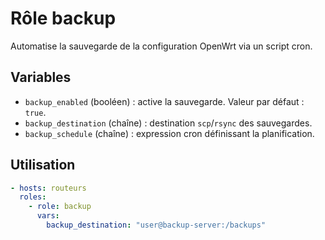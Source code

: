 # Rôle backup

Automatise la sauvegarde de la configuration OpenWrt via un script cron.

## Variables
- `backup_enabled` (booléen) : active la sauvegarde. Valeur par défaut : `true`.
- `backup_destination` (chaîne) : destination `scp`/`rsync` des sauvegardes.
- `backup_schedule` (chaîne) : expression cron définissant la planification.

## Utilisation
```yaml
- hosts: routeurs
  roles:
    - role: backup
      vars:
        backup_destination: "user@backup-server:/backups"
```
